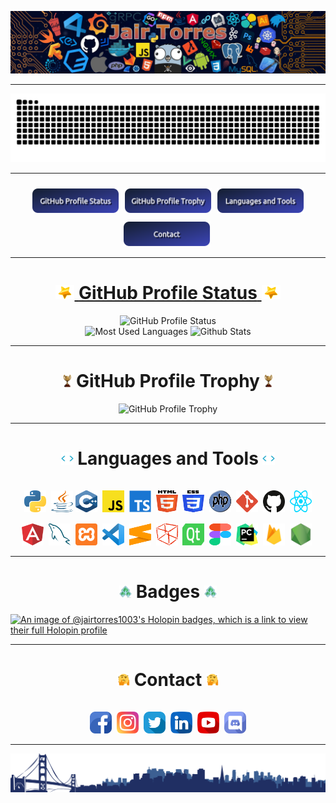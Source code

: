 ![bg][banner-JairTorres1003]

---
<!-- nav -->
<div align="center">
  <picture>
    <source media="(prefers-color-scheme: dark)" srcset="https://raw.githubusercontent.com/JairTorres1003/JairTorres1003/output/github-contribution-grid-snake-dark.svg">
    <source media="(prefers-color-scheme: light)" srcset="https://raw.githubusercontent.com/JairTorres1003/JairTorres1003/output/github-contribution-grid-snake.svg">
    <img alt="github contribution grid snake animation" src="https://raw.githubusercontent.com/JairTorres1003/JairTorres1003/output/github-contribution-grid-snake.svg">
  </picture>
</div>

---
<div align="center">
  <img src="./icon/1px-white-70.png" alt=" " height="50" width="0"/>
  <a href="#----github-profile-status--"><img src="./icon/Button_github_profile_status.png" alt="Button github profile status" width="140"/></a>
  <img src="./icon/1px-white-70.png" alt=" " height="50" width="0"/>
  <a href="#----github-profile-trophy--"><img src="./icon/Button_github_profile_trophy.png" alt="Button github profile trophy" width="140"/></a>
  <img src="./icon/1px-white-70.png" alt=" " height="50" width="0"/>
  <a href="#----languages-and-tools--"><img src="./icon/Button_languages_and_tools.png" alt="Button languages and tools" width="140"/></a>
  <img src="./icon/1px-white-70.png" alt=" " height="50" width="0"/>
  <a href="#----contact--"><img src="./icon/Button_contact.png" alt="Button contact" width="140"/></a>
  <img src="./icon/1px-white-70.png" alt=" " height="50" width="0"/>
</div>

<hr id="GitHub-Profile-Status">

<h1 align="center">
  <a href="#user-content-GitHub-Profile-Status">
    <picture>
      <img src="./icon/star.gif" width="30" alt="star">
    </picture>
    <span>GitHub Profile Status</span>
    <picture>
      <img src="./icon/star.gif" width="30" alt="star">
    </picture>
  </a>
</h1>

<div align="center">
  <picture>
    <source media="(prefers-color-scheme: dark)" srcset="https://github-readme-streak-stats.herokuapp.com?user=JairTorres1003&theme=github-dark-blue&hide_border=true&date_format=j%20M%5B%20Y%5D">
    <source media="(prefers-color-scheme: light)" srcset="https://github-readme-streak-stats.herokuapp.com?user=JairTorres1003&date_format=j%20M%5B%20Y%5D">
    <img height="160em" src="https://github-readme-streak-stats.herokuapp.com?user=JairTorres1003&date_format=j%20M%5B%20Y%5D" alt="GitHub Profile Status"/>
  </picture>
</div>
<div align="center">
  <picture>
    <source media="(prefers-color-scheme: dark)" srcset="https://github-readme-stats-jairtorres1003.vercel.app/api/top-langs/?username=JairTorres1003&layout=compact&theme=github_dark">
    <source media="(prefers-color-scheme: light)" srcset="https://github-readme-stats-jairtorres1003.vercel.app/api/top-langs/?username=JairTorres1003&layout=compact">
    <img height="140em" src="https://github-readme-stats-jairtorres1003.vercel.app/api/top-langs/?username=JairTorres1003&layout=compact" alt="Most Used Languages"/>
  </picture>
  <picture>
    <source media="(prefers-color-scheme: dark)" srcset="https://github-readme-stats-jairtorres1003.vercel.app/api?username=JairTorres1003&show_icons=true&theme=github_dark">
    <source media="(prefers-color-scheme: light)" srcset="https://github-readme-stats-jairtorres1003.vercel.app/api?username=JairTorres1003&show_icons=true">
    <img height="140em" src="https://github-readme-stats-jairtorres1003.vercel.app/api?username=JairTorres1003&show_icons=true" alt="Github Stats"/>
  </picture>
</div>

---
<h1 align="center">
  <picture>
    <img src="./icon/Trophy.gif" width="14" alt="Trophy">
  </picture>
  <span>GitHub Profile Trophy</span>
  <picture>
    <img src="./icon/Trophy.gif" width="14" alt="Trophy">
  </picture>
</h1>
<div align="center">
  <picture>
    <source media="(prefers-color-scheme: dark)" srcset="https://github-profile-trophy.vercel.app/?username=JairTorres1003&no-frame=true&theme=onestar&margin-w=7&margin-h=5&column=8">
    <source media="(prefers-color-scheme: light)" srcset="https://github-profile-trophy.vercel.app/?username=JairTorres1003&no-frame=true&margin-w=7&margin-h=5&column=8">
    <img alt="GitHub Profile Trophy" src="https://github-profile-trophy.vercel.app/?username=JairTorres1003&no-frame=true&margin-w=7&margin-h=5&column=8">
  </picture>
</div>

---
<h1 align="center">
  <picture>
    <img src="./icon/code.gif" width="20" alt="symbol </>">
  </picture>
  <span>Languages and Tools</span>
  <picture>
    <img src="./icon/code.gif" width="20" alt="symbol </>">
  </picture>
</h1>
<div align="center">
  <img src="./icon/1px-white-70.png" alt=" " height="50" width="0"/>
  <code><img src="./icon/python.svg" alt="python" height="35" width="35"/></code>
  <img src="./icon/1px-white-70.png" alt=" " height="50" width="0"/>
  <code><img src="./icon/java.svg" alt="java" height="35" width="35"/></code
  <img src="./icon/1px-white-70.png" alt=" " height="50" width="0"/>
  <code><img src="./icon/c-plusplus.svg" alt="c++" height="35" width="35"/></code>
  <img src="./icon/1px-white-70.png" alt=" " height="50" width="0"/>
  <code><img src="./icon/javascript.svg" alt="javascript" height="35" width="35"/></code>
  <img src="./icon/1px-white-70.png" alt=" " height="50" width="0"/>
  <code><img src="./icon/Typescript.svg" alt="Typescript" height="35" width="35"/></code>
  <img src="./icon/1px-white-70.png" alt=" " height="50" width="0"/>
  <code><img src="./icon/html-5.svg" alt="html5" height="35" width="35"/></code>
  <img src="./icon/1px-white-70.png" alt=" " height="50" width="0"/>
  <code><img src="./icon/css-3.svg" alt="css3" height="35" width="35"/></code>
  <img src="./icon/1px-white-70.png" alt=" " height="50" width="0"/>
  <code><img src="./icon/php.svg" alt="php" height="35" width="35"/></code>
  <img src="./icon/1px-white-70.png" alt=" " height="50" width="0"/>
  <code><img src="./icon/git-icon.svg" alt="git" height="35" width="35"/></code>
  <img src="./icon/1px-white-70.png" alt=" " height="50" width="0"/>
  <code><img src="./icon/github-icon.svg" alt="github" height="35" width="35"/></code>
  <img src="./icon/1px-white-70.png" alt=" " height="50" width="0"/>
  <code><img src="./icon/react.svg" alt="react" height="35" width="35"/></code>
  <img src="./icon/1px-white-70.png" alt=" " height="50" width="0"/>
  <code><img src="./icon/angular-icon.svg" alt="angular" height="35" width="35"/></code>
  <img src="./icon/1px-white-70.png" alt=" " height="50" width="0"/>
  <code><img src="./icon/mysql.svg" alt="mysql" height="35" width="35"/></code>
  <img src="./icon/1px-white-70.png" alt=" " height="50" width="0"/>
  <code><img src="./icon/xampp.svg" alt="xampp" height="35" width="35"/></code>
  <img src="./icon/1px-white-70.png" alt=" " height="50" width="0"/>
  <code><img src="./icon/visual-studio-code.svg" alt="visual studio code." height="35" width="35"/></code>
  <img src="./icon/1px-white-70.png" alt=" " height="50" width="0"/>
  <code><img src="./icon/sublime-text.svg" alt="sublime text" height="35" width="35"/></code>
  <img src="./icon/1px-white-70.png" alt=" " height="50" width="0"/>
  <code><img src="./icon/netbeans.svg" alt="netbeans" height="35" width="35"/></code>
  <img src="./icon/1px-white-70.png" alt=" " height="50" width="0"/>
  <code><img src="./icon/qt.svg" alt="qt" height="35" width="35"/></code>
  <img src="./icon/1px-white-70.png" alt=" " height="50" width="0"/>
  <code><img src="./icon/figma.svg" alt="figma" height="35" width="35"/></code>
  <img src="./icon/1px-white-70.png" alt=" " height="50" width="0"/>
  <code><img src="./icon/pycharm.svg" alt="pycharm" height="35" width="35"/></code>
  <img src="./icon/1px-white-70.png" alt=" " height="50" width="0"/>
  <code><img src="./icon/firebase.png" alt="firebase" height="35" width="35"/></code>
  <img src="./icon/1px-white-70.png" alt=" " height="50" width="0"/>
  <code><img src="./icon/node.png" alt="Node Js" height="35" width="35"/></code>
  <img src="./icon/1px-white-70.png" alt=" " height="50" width="0"/>
</div>

---
<h1 align="center">
  <picture>
    <img src="./icon/badges.gif" width="20" alt="Contact">
  </picture>
  <span>Badges</span>
  <picture>
    <img src="./icon/badges.gif" width="20" alt="Contact">
  </picture>
</h1>

[![An image of @jairtorres1003's Holopin badges, which is a link to view their full Holopin profile](https://holopin.me/jairtorres1003)](https://holopin.io/@jairtorres1003)

---
<h1 align="center">
  <picture>
    <img src="./icon/contact.gif" width="20" alt="Contact">
  </picture>
  <span>Contact</span>
  <picture>
    <img src="./icon/contact.gif" width="20" alt="Contact">
  </picture>
</h1>
<div align="center">
  <img src="./icon/1px-white-70.png" alt=" " height="50" width="0"/>
  <a href="https://www.facebook.com/Jair.Torres1003"><img src="./icon/facebook.png" alt="facebook" height="35" width="35"/></a>
  <img src="./icon/1px-white-70.png" alt=" " height="50" width="0"/>
  <a href="https://www.instagram.com/torres__jair/"><img src="./icon/instagram.png" alt="instagram" height="35" width="35"/></a>
  <img src="./icon/1px-white-70.png" alt=" " height="50" width="0"/>
  <a href="https://twitter.com/jatc_torres" target="_blank"><img src="./icon/twitter.png" alt="twitter" height="35" width="35"/></a>
  <img src="./icon/1px-white-70.png" alt=" " height="50" width="0"/>
  <a href="https://bit.ly/3RnMkx9"><img src="./icon/linkedin.png" alt="linkedin" height="35" width="35"/></a>
  <img src="./icon/1px-white-70.png" alt=" " height="50" width="0"/>
  <a href="https://www.youtube.com/channel/UCVm1bTBc84rnFxMQcUbVg5w"><img src="./icon/youtube.png" alt="youtube" height="35" width="35"/></a>
  <img src="./icon/1px-white-70.png" alt=" " height="50" width="0"/>
  <a href="https://discord.com/users/Jair_Torres#1719"><img src="./icon/discord.png" alt="discord" height="35" width="35"/></a>
  <img src="./icon/1px-white-70.png" alt=" " height="50" width="0"/>
</div>

--- 
![bg][footer-JairTorres1003]


<!-- variables banner and footer-->
<!--
[banner-JairTorres1003Dog]: ./JairTorres1003Dog.jpg
[banner-JairTorres1003Tec]: ./code-jairTorres.jpg
-->
[banner-JairTorres1003]: ./icon/banner.jpg
[footer-JairTorres1003]: ./icon/footer.png

<!-- REFERENCES --
https://github.com/Platane/snk
https://github-readme-streak-stats.herokuapp.com/demo/
https://github.com/anuraghazra/github-readme-stats
https://github.com/ryo-ma/github-profile-trophy
-->
  
<!-- Copyright © 2022 Jair Torres. -->
